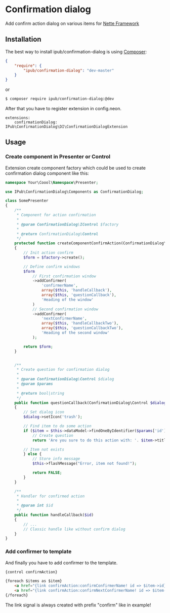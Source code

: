 # Confirmation dialog

Add confirm action dialog on various items for [Nette Framework](http://nette.org/)

## Installation

The best way to install ipub/confirmation-dialog is using  [Composer](http://getcomposer.org/):

```json
{
	"require": {
		"ipub/confirmation-dialog": "dev-master"
	}
}
```

or

```sh
$ composer require ipub/confirmation-dialog:@dev
```

After that you have to register extension in config.neon.

```neon
extensions:
	confirmationDialog: IPub\ConfirmationDialog\DI\ConfirmationDialogExtension
```

## Usage

### Create component in Presenter or Control

Extension create component factory which could be used to create confirmation dialog component like this:

```php
namespace Your\Coool\Namespace\Presenter;

use IPub\ConfirmationDialog\Components as ConfirmationDialog;

class SomePresenter
{
	/**
	 * Component for action confirmation
	 *
	 * @param ConfirmationDialog\IControl $factory
	 *
	 * @return ConfirmationDialog\Control
	 */
	protected function createComponentConfirmAction(ConfirmationDialog\IControl $factory)
	{
		// Init action confirm
		$form = $factory->create();

		// Define confirm windows
		$form
			// First confirmation window
			->addConfirmer(
				'confirmerName',
				array($this, 'handleCallback'),
				array($this, 'questionCallback'),
				'Heading of the window'
			)
			// Second confirmation window
			->addConfirmer(
				'nextConfirmerName',
				array($this, 'handleCallbackTwo'),
				array($this, 'questionCallbackTwo'),
				'Heading of the second window'
			);

		return $form;
	}


	/**
	 * Create question for confirmation dialog
	 *
	 * @param ConfirmationDialog\Control $dialog
	 * @param $params
	 *
	 * @return bool|string
	 */
	public function questionCallback(ConfirmationDialog\Control $dialog, $params)
	{
		// Set dialog icon
		$dialog->setIcon('trash');

		// Find item to do some action
		if ($item = $this->dataModel->findOneByIdentifier($params['id'])) {
			// Create question
			return 'Are you sure to do this action with: '. $item->title;

		// Item not exists
		} else {
			// Store info message
			$this->flashMessage("Error, item not found!");

			return FALSE;
		}
	}

	/**
	 * Handler for confirmed action
	 *
	 * @param int $id
	 */
	public function handleCallback($id)
	{
		// ...
		// Classic handle like without confirm dialog
	}
}
```

### Add confirmer to template

And finally you have to add confirmer to the template.

```html
{control confirmAction}

{foreach $items as $item}
    <a href="{link confirmAction:confirmConfirmerName! id => $item->id}">Do something with item {$item->title}</a>
    <a href="{link confirmAction:confirmNextConfirmerName! id => $item->id}">Do something else with item {$item->title}</a>
{/foreach}
```

The link signal is always created with prefix "confirm" like in example!